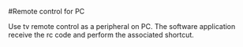#Remote control for PC

Use tv remote control as a peripheral on PC.
The software application receive the rc code and perform the associated shortcut.
